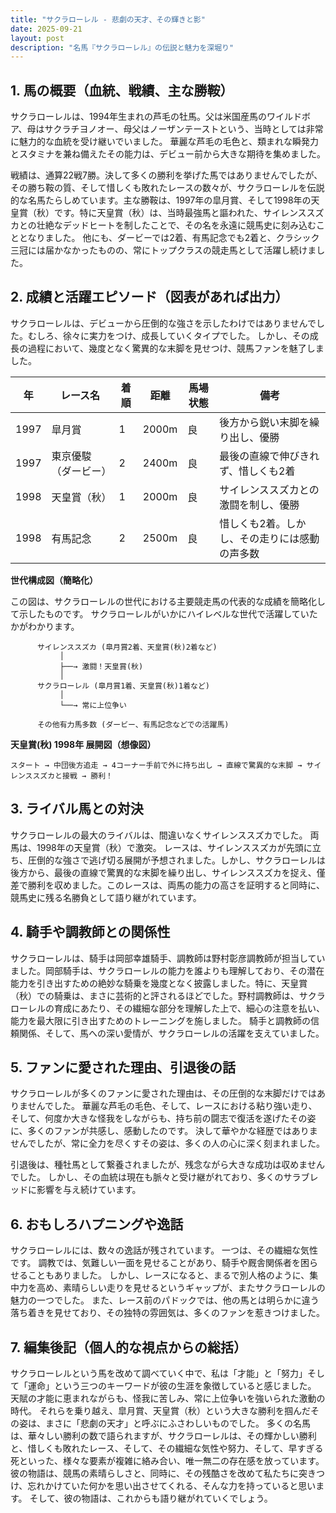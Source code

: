 ```yaml
---
title: "サクラローレル - 悲劇の天才、その輝きと影"
date: 2025-09-21
layout: post
description: "名馬『サクラローレル』の伝説と魅力を深堀り"
---
```


## 1. 馬の概要（血統、戦績、主な勝鞍）

サクラローレルは、1994年生まれの芦毛の牡馬。父は米国産馬のワイルドボア、母はサクラチヨノオー、母父はノーザンテーストという、当時としては非常に魅力的な血統を受け継いでいました。  華麗な芦毛の毛色と、類まれな瞬発力とスタミナを兼ね備えたその能力は、デビュー前から大きな期待を集めました。

戦績は、通算22戦7勝。決して多くの勝利を挙げた馬ではありませんでしたが、その勝ち鞍の質、そして惜しくも敗れたレースの数々が、サクラローレルを伝説的な名馬たらしめています。主な勝鞍は、1997年の皐月賞、そして1998年の天皇賞（秋）です。特に天皇賞（秋）は、当時最強馬と謳われた、サイレンススズカとの壮絶なデッドヒートを制したことで、その名を永遠に競馬史に刻み込むこととなりました。  他にも、ダービーでは2着、有馬記念でも2着と、クラシック三冠には届かなかったものの、常にトップクラスの競走馬として活躍し続けました。


## 2. 成績と活躍エピソード（図表があれば出力）

サクラローレルは、デビューから圧倒的な強さを示したわけではありませんでした。むしろ、徐々に実力をつけ、成長していくタイプでした。  しかし、その成長の過程において、幾度となく驚異的な末脚を見せつけ、競馬ファンを魅了しました。

| 年   | レース名          | 着順 | 距離 | 馬場状態 | 備考                                     |
|-----|-----------------|-----|-----|---------|-----------------------------------------|
| 1997 | 皐月賞            | 1   | 2000m| 良       | 後方から鋭い末脚を繰り出し、優勝             |
| 1997 | 東京優駿（ダービー）| 2   | 2400m| 良       | 最後の直線で伸びきれず、惜しくも2着           |
| 1998 | 天皇賞（秋）      | 1   | 2000m| 良       | サイレンススズカとの激闘を制し、優勝             |
| 1998 | 有馬記念          | 2   | 2500m| 良       | 惜しくも2着。しかし、その走りには感動の声多数 |


**世代構成図（簡略化）**

この図は、サクラローレルの世代における主要競走馬の代表的な成績を簡略化して示したものです。  サクラローレルがいかにハイレベルな世代で活躍していたかがわかります。

```
      サイレンススズカ (皐月賞2着、天皇賞(秋)2着など)
           │
           ├──→ 激闘！天皇賞(秋)
           │
      サクラローレル (皐月賞1着、天皇賞(秋)1着など)
           │
           └──→ 常に上位争い
           
      その他有力馬多数 (ダービー、有馬記念などでの活躍馬)
```

**天皇賞(秋) 1998年 展開図（想像図）**

```
スタート → 中団後方追走 → 4コーナー手前で外に持ち出し → 直線で驚異的な末脚 → サイレンススズカと接戦 → 勝利！
```


## 3. ライバル馬との対決

サクラローレルの最大のライバルは、間違いなくサイレンススズカでした。  両馬は、1998年の天皇賞（秋）で激突。  レースは、サイレンススズカが先頭に立ち、圧倒的な強さで逃げ切る展開が予想されました。しかし、サクラローレルは後方から、最後の直線で驚異的な末脚を繰り出し、サイレンススズカを捉え、僅差で勝利を収めました。このレースは、両馬の能力の高さを証明すると同時に、競馬史に残る名勝負として語り継がれています。


## 4. 騎手や調教師との関係性

サクラローレルは、騎手は岡部幸雄騎手、調教師は野村彰彦調教師が担当していました。岡部騎手は、サクラローレルの能力を誰よりも理解しており、その潜在能力を引き出すための絶妙な騎乗を幾度となく披露しました。特に、天皇賞（秋）での騎乗は、まさに芸術的と評されるほどでした。野村調教師は、サクラローレルの育成にあたり、その繊細な部分を理解した上で、細心の注意を払い、能力を最大限に引き出すためのトレーニングを施しました。  騎手と調教師の信頼関係、そして、馬への深い愛情が、サクラローレルの活躍を支えていました。


## 5. ファンに愛された理由、引退後の話

サクラローレルが多くのファンに愛された理由は、その圧倒的な末脚だけではありませんでした。  華麗な芦毛の毛色、そして、レースにおける粘り強い走り、そして、何度か大きな怪我をしながらも、持ち前の闘志で復活を遂げたその姿に、多くのファンが共感し、感動したのです。  決して華やかな経歴ではありませんでしたが、常に全力を尽くすその姿は、多くの人の心に深く刻まれました。

引退後は、種牡馬として繋養されましたが、残念ながら大きな成功は収めませんでした。 しかし、その血統は現在も脈々と受け継がれており、多くのサラブレッドに影響を与え続けています。


## 6. おもしろハプニングや逸話

サクラローレルには、数々の逸話が残されています。  一つは、その繊細な気性です。  調教では、気難しい一面を見せることがあり、騎手や厩舎関係者を困らせることもありました。  しかし、レースになると、まるで別人格のように、集中力を高め、素晴らしい走りを見せるというギャップが、またサクラローレルの魅力の一つでした。  また、レース前のパドックでは、他の馬とは明らかに違う落ち着きを見せており、その独特の雰囲気は、多くのファンを惹きつけました。


## 7. 編集後記（個人的な視点からの総括）

サクラローレルという馬を改めて調べていく中で、私は「才能」と「努力」そして「運命」という三つのキーワードが彼の生涯を象徴していると感じました。  天賦の才能に恵まれながらも、怪我に苦しみ、常に上位争いを強いられた激動の時代。  それらを乗り越え、皐月賞、天皇賞（秋）という大きな勝利を掴んだその姿は、まさに「悲劇の天才」と呼ぶにふさわしいものでした。  多くの名馬は、華々しい勝利の数で語られますが、サクラローレルは、その輝かしい勝利と、惜しくも敗れたレース、そして、その繊細な気性や努力、そして、早すぎる死といった、様々な要素が複雑に絡み合い、唯一無二の存在感を放っています。  彼の物語は、競馬の素晴らしさと、同時に、その残酷さを改めて私たちに突きつけ、忘れかけていた何かを思い出させてくれる、そんな力を持っていると思います。  そして、彼の物語は、これからも語り継がれていくでしょう。
